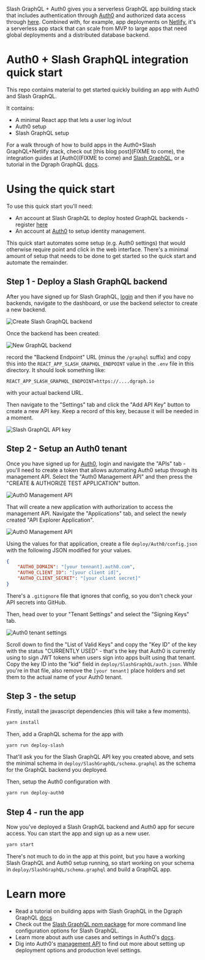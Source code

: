 Slash GraphQL + Auth0 gives you a serverless GraphQL app building stack that includes authentication through [Auth0](https://auth0.com/) and authorized data access through [here](https://dgraph.io/slash-graphql).  Combined with, for example, app deployments on [Netlify](https://www.netlify.com/), it's a serverless app stack that can scale from MVP to large apps that need global deployments and a distributed database backend.

# Auth0 + Slash GraphQL integration quick start

This repo contains material to get started quickly building an app with Auth0 and Slash GraphQL. 

It contains:

* A minimal React app that lets a user log in/out
* Auth0 setup 
* Slash GraphQL setup

For a walk through of how to build apps in the Auth0+Slash GraphQL+Netlify stack, check out [this blog post](FIXME to come), the integration guides at [Auth0](FIXME to come) and [Slash GraphQL](https://dgraph.io/docs/slash-graphql/auth0-integration/), or a tutorial in the Dgraph GraphQL [docs](https://dgraph.io/docs/graphql/overview/).

# Using the quick start

To use this quick start you'll need:

* An account at Slash GraphQL to deploy hosted GraphQL backends - register [here](https://dgraph.io/slash-graphql)
* An account at [Auth0](https://auth0.com/) to setup identity management.

This quick start automates some setup (e.g. Auth0 settings) that would otherwise require point and click in the web interface.  There's a minimal amount of setup that needs to be done to get started so the quick start and automate the remainder.

## Step 1 - Deploy a Slash GraphQL backend

After you have signed up for Slash GraphQL, [login](https://slash.dgraph.io/) and then if you have no backends, navigate to the dashboard, or use the backend selector to create a new backend. 

![Create Slash GraphQL backend](./create-backend.png)

Once the backend has been created:

![New GraphQL backend](./new-backend.png)

record the "Backend Endpoint" URL (minus the `/graphql` suffix) and copy this into the `REACT_APP_SLASH_GRAPHQL_ENDPOINT` value in the `.env` file in this directory.  It should look something like:

```
REACT_APP_SLASH_GRAPHQL_ENDPOINT=https://....dgraph.io
```

with your actual backend URL.

Then navigate to the "Settings" tab and click the "Add API Key" button to create a new API key.  Keep a record of this key, because it will be needed in a moment.

![Slash GraphQL API key](./slash-api-key.png)

## Step 2 - Setup an Auth0 tenant

Once you have signed up for [Auth0](https://auth0.com/), login and navigate the "APIs" tab - you'll need to create a token that allows automating Auth0 setup through its management API.   Select the "Auth0 Management API" and then press the "CREATE & AUTHORIZE TEST APPLICATION" button.

![Auth0 Management API](./auth0-management-api.png)

That will create a new application with authorization to access the management API.  Navigate the "Applications" tab, and select the newly created "API Explorer Application".

![Auth0 Management API](./api-explorer-application.png)

Using the values for that application, create a file `deploy/Auth0/config.json` with the following JSON modified for your values.

```json
{
    "AUTH0_DOMAIN": "[your tennant].auth0.com",
    "AUTH0_CLIENT_ID": "[your client id]",
    "AUTH0_CLIENT_SECRET": "[your client secret]"
}
```

There's a `.gitignore` file that ignores that config, so you don't check your API secrets into GitHub.

Then, head over to your "Tenant Settings" and select the "Signing Keys" tab.

![Auth0 tenant settings](./tenant-settings.png)

Scroll down to find the "List of Valid Keys" and copy the "Key ID" of the key with the status "CURRENTLY USED" - that's the key that Auth0 is currently using to sign JWT tokens when users sign into apps built using that tenant.  Copy the key ID into the "kid" field in `deploy/SlashGraphQL/auth.json`.  While you're in that file, also remove the `[your tenant]` place holders and set them to the actual name of your Auth0 tenant.

## Step 3 - the setup

Firstly, install the javascript dependencies (this will take a few moments).

```sh
yarn install
```

Then, add a GraphQL schema for the app with

```sh
yarn run deploy-slash
```

That'll ask you for the Slash GraphQL API key you created above, and sets the minimal schema in `deploy/SlashGraphQL/schema.graphql` as the schema for the GraphQL backend you deployed.

Then, setup the Auth0 configuration with

```sh
yarn run deploy-auth0
```

## Step 4 - run the app 

Now you've deployed a Slash GraphQL backend and Auth0 app for secure access.  You can  start the app and sign up as a new user.

```sh
yarn start
```

There's not much to do in the app at this point, but you have a working Slash GraphQL and Auth0 setup running, so start working on your schema in `deploy/SlashGraphQL/schema.graphql` and build a GraphQL app.

# Learn more

* Read a tutorial on building apps with Slash GraphQL in the Dgraph GraphQL [docs](https://dgraph.io/docs/graphql/overview/)
* Check out the [Slash GraphQL npm package](https://www.npmjs.com/package/slash-graphql) for more command line configuration options for Slash GraphQL.
* Learn more about auth use cases and settings in Auth0's [docs](https://auth0.com/docs/).
* Dig into Auth0's [management API](https://auth0.com/docs/api/management/v2) to find out more about setting up deployment options and production level settings.
